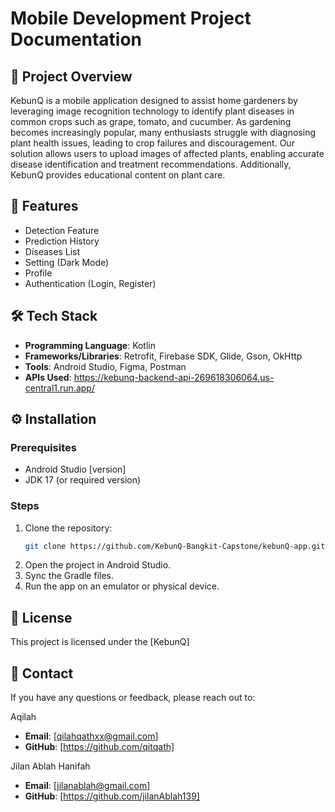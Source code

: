 # Mobile Development Project Documentation

## 📱 Project Overview

KebunQ is a mobile application designed to assist home gardeners by leveraging image recognition technology to identify plant diseases in common crops such as grape, tomato, and cucumber. As gardening becomes increasingly popular, many enthusiasts struggle with diagnosing plant health issues, leading to crop failures and discouragement. Our solution allows users to upload images of affected plants, enabling accurate disease identification and treatment recommendations. Additionally, KebunQ provides educational content on plant care.


## 🚀 Features

- Detection Feature
- Prediction History
- Diseases List
- Setting (Dark Mode)
- Profile
- Authentication (Login, Register)
  

## 🛠️ Tech Stack

- **Programming Language**: Kotlin
- **Frameworks/Libraries**: Retrofit, Firebase SDK, Glide, Gson, OkHttp
- **Tools**: Android Studio, Figma, Postman
- **APIs Used**:  https://kebunq-backend-api-269618306064.us-central1.run.app/

## ⚙️ Installation

### Prerequisites

- Android Studio [version]
- JDK 17 (or required version)

### Steps

1. Clone the repository:
   ```bash
   git clone https://github.com/KebunQ-Bangkit-Capstone/kebunQ-app.git
   ```
2. Open the project in Android Studio.
3. Sync the Gradle files.
4. Run the app on an emulator or physical device.

## 📜 License

This project is licensed under the [KebunQ]

## 📧 Contact

If you have any questions or feedback, please reach out to:

Aqilah
- **Email**: [qilahqathxx@gmail.com]
- **GitHub**: [https://github.com/qitqath]

Jilan Ablah Hanifah
- **Email**: [jilanablah@gmail.com]
- **GitHub**: [https://github.com/jilanAblah139]

